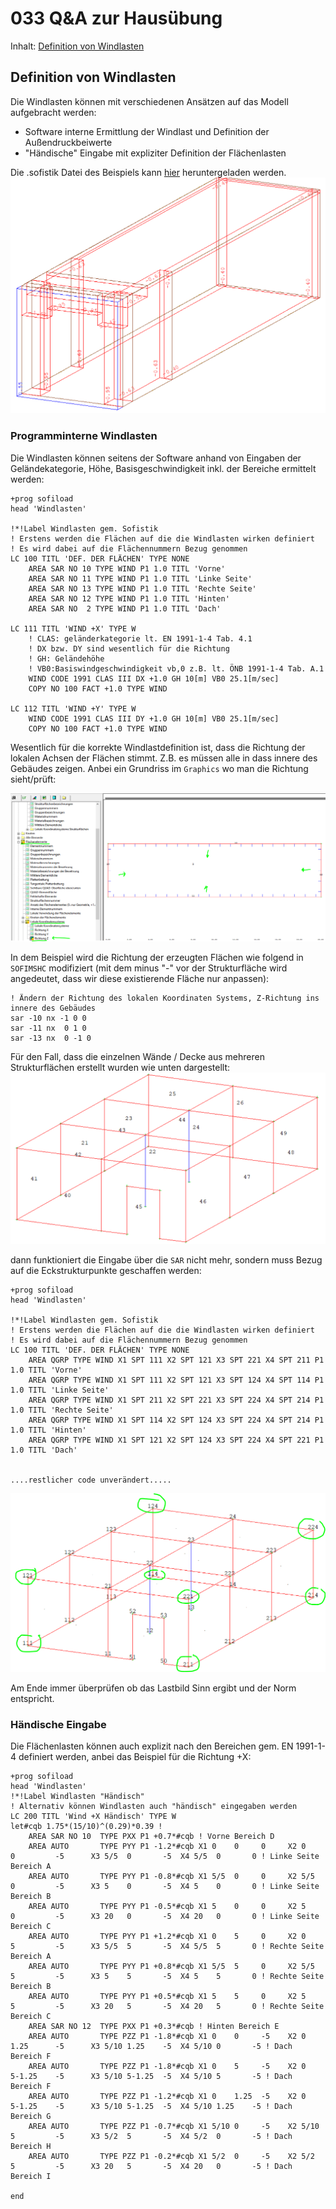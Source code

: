 # 033 Q&A zur Hausübung
Inhalt:
[Definition von Windlasten](#definition-von-Windlasten)

## Definition von Windlasten
Die Windlasten können mit verschiedenen Ansätzen auf das Modell aufgebracht werden:
- Software interne Ermittlung der Windlast und Definition der Außendruckbeiwerte
- "Händische" Eingabe mit expliziter Definition der Flächenlasten

Die .sofistik Datei des Beispiels kann [hier](https://aiztok.github.io/SBB/docs/FH_SBB_SSD-Beispiel_Windlasten.sofistik) heruntergeladen werden.
![033_Lastbild.png](/docs/assets/images/033_Lastbild.png)

### Programminterne Windlasten
Die Windlasten können seitens der Software anhand von Eingaben der Geländekategorie, Höhe, Basisgeschwindigkeit inkl. der Bereiche ermittelt werden:
```code
+prog sofiload
head 'Windlasten'

!*!Label Windlasten gem. Sofistik
! Erstens werden die Flächen auf die die Windlasten wirken definiert
! Es wird dabei auf die Flächennummern Bezug genommen
LC 100 TITL 'DEF. DER FLÄCHEN' TYPE NONE
    AREA SAR NO 10 TYPE WIND P1 1.0 TITL 'Vorne'
    AREA SAR NO 11 TYPE WIND P1 1.0 TITL 'Linke Seite'
    AREA SAR NO 13 TYPE WIND P1 1.0 TITL 'Rechte Seite'
    AREA SAR NO 12 TYPE WIND P1 1.0 TITL 'Hinten'
    AREA SAR NO  2 TYPE WIND P1 1.0 TITL 'Dach'

LC 111 TITL 'WIND +X' TYPE W
    ! CLAS: geländerkategorie lt. EN 1991-1-4 Tab. 4.1
    ! DX bzw. DY sind wesentlich für die Richtung
    ! GH: Geländehöhe
    ! VB0:Basiswindgeschwindigkeit vb,0 z.B. lt. ÖNB 1991-1-4 Tab. A.1
    WIND CODE 1991 CLAS III DX +1.0 GH 10[m] VB0 25.1[m/sec]
    COPY NO 100 FACT +1.0 TYPE WIND

LC 112 TITL 'WIND +Y' TYPE W
    WIND CODE 1991 CLAS III DY +1.0 GH 10[m] VB0 25.1[m/sec]
    COPY NO 100 FACT +1.0 TYPE WIND
```

Wesentlich für die korrekte Windlastdefinition ist, dass die Richtung der lokalen Achsen der Flächen stimmt. Z.B. es müssen alle in dass innere des Gebäudes zeigen. Anbei ein Grundriss im `Graphics` wo man die Richtung sieht/prüft:

![033_Richtung_Z.png](/docs/assets/images/033_Richtung_Z.png)

In dem Beispiel wird die Richtung der erzeugten Flächen wie folgend in `SOFIMSHC` modifiziert (mit dem minus "-" vor der Strukturfläche wird angedeutet, dass wir diese existierende Fläche nur anpassen):

```code
! Ändern der Richtung des lokalen Koordinaten Systems, Z-Richtung ins innere des Gebäudes
sar -10 nx -1 0 0
sar -11 nx  0 1 0
sar -13 nx  0 -1 0 

```

Für den Fall, dass die einzelnen Wände / Decke aus mehreren Strukturflächen erstellt wurden wie unten dargestellt:
![033_SAR.png](/docs/assets/images/033_SAR.png)

dann funktioniert die Eingabe über die `SAR` nicht mehr, sondern muss Bezug auf die Eckstrukturpunkte geschaffen werden: 

```code
+prog sofiload
head 'Windlasten'

!*!Label Windlasten gem. Sofistik
! Erstens werden die Flächen auf die die Windlasten wirken definiert
! Es wird dabei auf die Flächennummern Bezug genommen
LC 100 TITL 'DEF. DER FLÄCHEN' TYPE NONE
    AREA QGRP TYPE WIND X1 SPT 111 X2 SPT 121 X3 SPT 221 X4 SPT 211 P1 1.0 TITL 'Vorne'
    AREA QGRP TYPE WIND X1 SPT 111 X2 SPT 121 X3 SPT 124 X4 SPT 114 P1 1.0 TITL 'Linke Seite'
    AREA QGRP TYPE WIND X1 SPT 211 X2 SPT 221 X3 SPT 224 X4 SPT 214 P1 1.0 TITL 'Rechte Seite'
    AREA QGRP TYPE WIND X1 SPT 114 X2 SPT 124 X3 SPT 224 X4 SPT 214 P1 1.0 TITL 'Hinten'
    AREA QGRP TYPE WIND X1 SPT 121 X2 SPT 124 X3 SPT 224 X4 SPT 221 P1 1.0 TITL 'Dach'


....restlicher code unverändert.....

```

![033_Knoten.png](/docs/assets/images/033_Knoten.png)

Am Ende immer überprüfen ob das Lastbild Sinn ergibt und der Norm entspricht.

### Händische Eingabe
Die Flächenlasten können auch explizit nach den Bereichen gem. EN 1991-1-4 definiert werden, anbei das Beispiel für die Richtung +X:

```code
+prog sofiload
head 'Windlasten'
!*!Label Windlasten "Händisch"
! Alternativ können Windlasten auch "händisch" eingegaben werden
LC 200 TITL 'Wind +X Händisch' TYPE W
let#cqb 1.75*(15/10)^(0.29)*0.39 !
    AREA SAR NO 10  TYPE PXX P1 +0.7*#cqb ! Vorne Bereich D
    AREA AUTO       TYPE PYY P1 -1.2*#cqb X1 0    0     0     X2 0    0         -5      X3 5/5  0       -5  X4 5/5  0       0 ! Linke Seite Bereich A
    AREA AUTO       TYPE PYY P1 -0.8*#cqb X1 5/5  0     0     X2 5/5  0         -5      X3 5    0       -5  X4 5    0       0 ! Linke Seite Bereich B
    AREA AUTO       TYPE PYY P1 -0.5*#cqb X1 5    0     0     X2 5    0         -5      X3 20   0       -5  X4 20   0       0 ! Linke Seite Bereich C
    AREA AUTO       TYPE PYY P1 +1.2*#cqb X1 0    5     0     X2 0    5         -5      X3 5/5  5       -5  X4 5/5  5       0 ! Rechte Seite Bereich A
    AREA AUTO       TYPE PYY P1 +0.8*#cqb X1 5/5  5     0     X2 5/5  5         -5      X3 5    5       -5  X4 5    5       0 ! Rechte Seite Bereich B
    AREA AUTO       TYPE PYY P1 +0.5*#cqb X1 5    5     0     X2 5    5         -5      X3 20   5       -5  X4 20   5       0 ! Rechte Seite Bereich C
    AREA SAR NO 12  TYPE PXX P1 +0.3*#cqb ! Hinten Bereich E
    AREA AUTO       TYPE PZZ P1 -1.8*#cqb X1 0    0     -5    X2 0    1.25      -5      X3 5/10 1.25    -5  X4 5/10 0       -5 ! Dach Bereich F
    AREA AUTO       TYPE PZZ P1 -1.8*#cqb X1 0    5     -5    X2 0    5-1.25    -5      X3 5/10 5-1.25  -5  X4 5/10 5       -5 ! Dach Bereich F
    AREA AUTO       TYPE PZZ P1 -1.2*#cqb X1 0    1.25  -5    X2 0    5-1.25    -5      X3 5/10 5-1.25  -5  X4 5/10 1.25    -5 ! Dach Bereich G
    AREA AUTO       TYPE PZZ P1 -0.7*#cqb X1 5/10 0     -5    X2 5/10 5         -5      X3 5/2  5       -5  X4 5/2  0       -5 ! Dach Bereich H
    AREA AUTO       TYPE PZZ P1 -0.2*#cqb X1 5/2  0     -5    X2 5/2  5         -5      X3 20   5       -5  X4 20   0       -5 ! Dach Bereich I

end     

```
